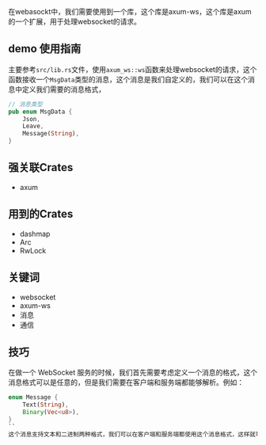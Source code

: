 

在webasockt中，我们需要使用到一个库，这个库是axum-ws，这个库是axum的一个扩展，用于处理websocket的请求。


## demo 使用指南
主要参考`src/lib.rs`文件，使用`axum_ws::ws`函数来处理websocket的请求，这个函数接收一个`MsgData`类型的消息，这个消息是我们自定义的，我们可以在这个消息中定义我们需要的消息格式，
```rs
// 消息类型
pub enum MsgData {
    Json,
    Leave,
    Message(String),
}
```


## 强关联Crates
* axum

## 用到的Crates
* dashmap
* Arc
* RwLock

## 关键词
* websocket
* axum-ws
* 消息
* 通信


## 技巧
在做一个 WebSocket 服务的时候，我们首先需要考虑定义一个消息的格式，这个消息格式可以是任意的，但是我们需要在客户端和服务端都能够解析。例如：
```rs
enum Message {
    Text(String),
    Binary(Vec<u8>),
}
``
这个消息支持文本和二进制两种格式，我们可以在客户端和服务端都使用这个消息格式，这样就可以在客户端和服务端之间传递消息了。
